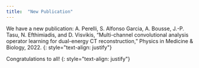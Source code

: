 ```yaml
---
title:  "New Publication"
---
```

We have a new publication: A. Perelli, S. Alfonso Garcia, A. Bousse, J.-P. Tasu, N. Efthimiadis, and D. Visvikis, “Multi-channel convolutional analysis operator learning for dual-energy CT reconstruction,” Physics in Medicine & Biology, 2022.
{: style="text-align: justify"}

Congratulations to all!
{: style="text-align: justify"}